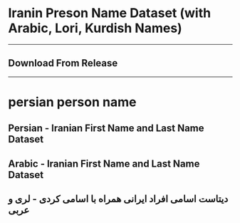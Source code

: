# Iranin Preson Name Dataset (with Arabic, Lori, Kurdish Names)
---
## Download From Release
---
# persian person name
## Persian - Iranian First Name and Last Name Dataset
## Arabic - Iranian First Name and Last Name Dataset
## دیتاست اسامی افراد ایرانی همراه با اسامی کردی - لری و عربی
